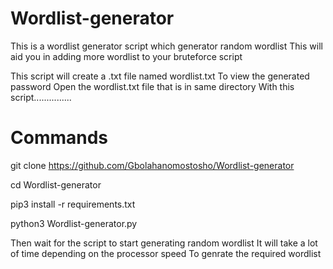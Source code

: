 # Wordlist-generator
 


  This is a wordlist generator script which generator random wordlist
  This will aid you in adding more wordlist to your bruteforce script


  This script will create a .txt file named wordlist.txt
  To view the generated password 
  Open the wordlist.txt file that is in same directory 
  With this script............... 





# Commands


 


 git clone https://github.com/Gbolahanomostosho/Wordlist-generator



 cd Wordlist-generator




 pip3 install -r requirements.txt



 
 python3 Wordlist-generator.py
 






 Then wait for the script to start generating random wordlist
 It will take a lot of time depending on the processor speed 
 To genrate the required wordlist



